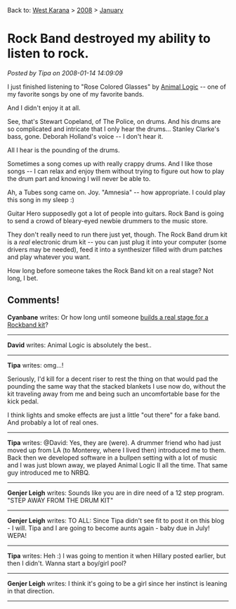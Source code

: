 Back to: [West Karana](/posts/westkarana.md) > [2008](/posts/2008/westkarana.md) > [January](./westkarana.md)
# Rock Band destroyed my ability to listen to rock.

*Posted by Tipa on 2008-01-14 14:09:09*

I just finished listening to "Rose Colored Glasses" by [Animal Logic](http://en.wikipedia.org/wiki/Animal_Logic_(band)) -- one of my favorite songs by one of my favorite bands.

And I didn't enjoy it at all.

See, that's Stewart Copeland, of The Police, on drums. And his drums are so complicated and intricate that I only hear the drums... Stanley Clarke's bass, gone. Deborah Holland's voice -- I don't hear it.

All I hear is the pounding of the drums.

Sometimes a song comes up with really crappy drums. And I like those songs -- I can relax and enjoy them without trying to figure out how to play the drum part and knowing I will never be able to.

Ah, a Tubes song came on. Joy. "Amnesia" -- how appropriate. I could play this song in my sleep :)

Guitar Hero supposedly got a lot of people into guitars. Rock Band is going to send a crowd of bleary-eyed newbie drummers to the music store.

They don't really need to run there just yet, though. The Rock Band drum kit is a *real* electronic drum kit -- you can just plug it into your computer (some drivers may be needed), feed it into a synthesizer filled with drum patches and play whatever you want.

How long before someone takes the Rock Band kit on a real stage? Not long, I bet.

## Comments!

**Cyanbane** writes: Or how long until someone [builds a real stage for a Rockband kit](http://technabob.com/blog/2008/01/12/rock-band-stage-kit-adds-lights-and-smoke-as-you-jam/)?

---

**David** writes: Animal Logic is absolutely the best..

---

**Tipa** writes: omg...!

Seriously, I'd kill for a decent riser to rest the thing on that would pad the pounding the same way that the stacked blankets I use now do, without the kit traveling away from me and being such an uncomfortable base for the kick pedal.

I think lights and smoke effects are just a little "out there" for a fake band. And probably a lot of real ones.

---

**Tipa** writes: @David: Yes, they are (were). A drummer friend who had just moved up from LA (to Monterey, where I lived then) introduced me to them. Back then we developed software in a bullpen setting with a lot of music and I was just blown away, we played Animal Logic II all the time. That same guy introduced me to NRBQ.

---

**Genjer Leigh** writes: Sounds like you are in dire need of a 12 step program. "STEP AWAY FROM THE DRUM KIT"

---

**Genjer Leigh** writes: TO ALL: Since Tipa didn't see fit to post it on this blog - I will. Tipa and I are going to become aunts again - baby due in July! WEPA!

---

**Tipa** writes: Heh :) I was going to mention it when Hillary posted earlier, but then I didn't. Wanna start a boy/girl pool?

---

**Genjer Leigh** writes: I think it's going to be a girl since her instinct is leaning in that direction.

---


